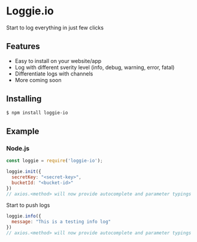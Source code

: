 # Loggie.io

Start to log everything in just few clicks

## Features

- Easy to install on your website/app
- Log with different sverity level (info, debug, warning, error, fatal)
- Differentiate logs with channels
- More coming soon

## Installing

```bash
$ npm install loggie-io
```

## Example

### Node.js

```js
const loggie = require('loggie-io');

loggie.init({
  secretKey: "<secret-key>",
  bucketId: "<bucket-id>"
})
// axios.<method> will now provide autocomplete and parameter typings
```
Start to push logs

```js
loggie.info({
  message: "This is a testing info log"
})
// axios.<method> will now provide autocomplete and parameter typings
```